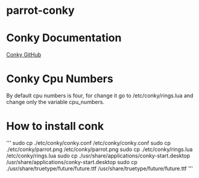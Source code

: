 # parrot-conky


# Conky Documentation
[Conky GitHub](https://github.com/brndnmtthws/conky)

# Conky Cpu Numbers
By default cpu numbers is four, for change it go to /etc/conky/rings.lua and change only the variable cpu_numbers.

# How to install conk
'''
sudo cp ./etc/conky/conky.conf /etc/conky/conky.conf
sudo cp ./etc/conky/parrot.png /etc/conky/parrot.png
sudo cp ./etc/conky/rings.lua /etc/conky/rings.lua
sudo cp ./usr/share/applications/conky-start.desktop /usr/share/applications/conky-start.desktop
sudo cp ./usr/share/truetype/future/future.ttf /usr/share/truetype/future/future.ttf
'''
